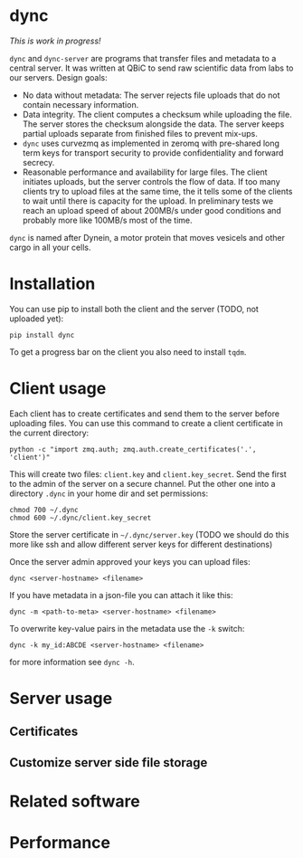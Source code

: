 # dync

*This is work in progress!*

`dync` and `dync-server` are programs that transfer files and metadata
to a central server. It was written at QBiC to send raw scientific
data from labs to our servers. Design goals:

- No data without metadata: The server rejects file uploads that
  do not contain necessary information.
- Data integrity. The client computes a checksum while uploading
  the file. The server stores the checksum alongside the data.
  The server keeps partial uploads separate from finished files to
  prevent mix-ups.
- `dync` uses curvezmq as implemented in zeromq with pre-shared long
  term keys for transport security to provide confidentiality
  and forward secrecy.
 - Reasonable performance and availability for large files.
  The client initiates uploads, but the server
  controls the flow of data. If too many clients try to upload
  files at the same time, the it tells some of the clients
  to wait until there is capacity for the upload. In preliminary
  tests we reach an upload speed of about 200MB/s under good
  conditions and probably more like 100MB/s most of the time.

`dync` is named after Dynein, a motor protein that moves vesicels and
other cargo in all your cells.

# Installation

You can use pip to install both the client and the server
(TODO, not uploaded yet):

```
pip install dync
```

To get a progress bar on the client you also need to install `tqdm`.

# Client usage

Each client has to create certificates and send them to the server
before uploading files. You can use this command
to create a client certificate in the current directory:

```
python -c "import zmq.auth; zmq.auth.create_certificates('.', 'client')"
```

This will create two files: `client.key` and `client.key_secret`. Send
the first to the admin of the server on a secure channel. Put the other
one into a directory `.dync` in your home dir and set permissions:

```
chmod 700 ~/.dync
chmod 600 ~/.dync/client.key_secret
```

Store the server certificate in `~/.dync/server.key` (TODO we should
do this more like ssh and allow different server keys for different
destinations)

Once the server admin approved your keys you can upload files:

```
dync <server-hostname> <filename>
```

If you have metadata in a json-file you can attach it like this:

```
dync -m <path-to-meta> <server-hostname> <filename>
```

To overwrite key-value pairs in the metadata use the `-k` switch:

```
dync -k my_id:ABCDE <server-hostname> <filename>
```

for more information see `dync -h`.

# Server usage

## Certificates

## Customize server side file storage

# Related software

# Performance

